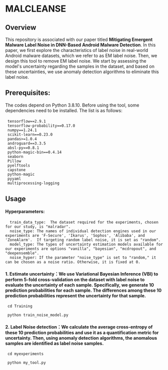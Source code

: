 # MALCLEANSE

## Overview
This repository is associated with our paper titled **Mitigating Emergent Malware Label Noise in DNN-Based Android Malware Detection**.
In this paper, we first explore the characteristics of label noise in real-world Android malware datasets, which we refer to as EM label noise. Then, we design this tool to remove EM label noise. We start by assessing the model's uncertainty regarding the samples in the dataset, and based on these uncertainties, we use anomaly detection algorithms to eliminate this label noise.

## Prerequisites:
The codes depend on Python 3.8.10. Before using the tool, some dependencies need to be installed. The list is as follows:
#### 
     tensorflow==2.9.1
     tensorflow-probability==0.17.0
     numpy==1.24.1
     scikit-learn==0.23.0
     pandas>=1.0.4
     androguard==3.3.5
     absl-py==0.8.1
     python-magic-bin==0.4.14
     seaborn
     Pillow
     pyelftools
     capstone
     python-magic
     pyyaml
     multiprocessing-logging

##  Usage

#### Hyperparameters:
      
      train_data_type:  The dataset required for the experiments, chosen for our study, is "malradar".
      noise_type: The names of individual detection engines used in our experiments are 'F-Secure', 'Ikarus', 'Sophos', 'Alibaba', and 'ZoneAlarm'.  If targeting random label noise, it is set as "random".
      model_type: The types of uncertainty estimation models available for our experiments are options "vanilla", "bayesian", "mcdropout", and "deepensemble".
      noise_hyper: If the parameter "noise_type" is set to "random," it can be chosen as a noise ratio. Otherwise, it is fixed at 0.

#### 1. Estimate uncertainty：We use Variational Bayesian Inference (VBI) to perform 5-fold cross-validation on the dataset with label noise to evaluate the uncertainty of each sample. Specifically, we generate 10 prediction probabilities for each sample. The differences among these 10 prediction probabilities represent the uncertainty for that sample.

     cd Training 

     python train_noise_model.py 


#### 2. Label Noise detection：We calculate the average cross-entropy of these 10 prediction probabilities and use it as a quantification metric for uncertainty. Then, using anomaly detection algorithms, the anomalous samples are identified as label noise samples.

     cd myexperiments

     python my_tool.py 


